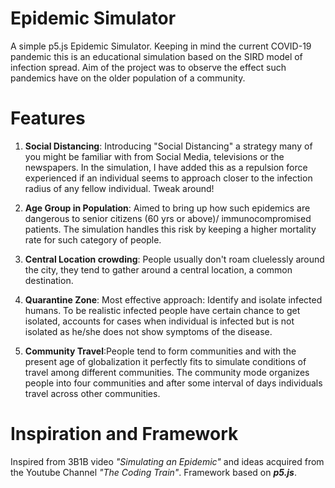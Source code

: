 # Epidemic Simulator
A simple p5.js Epidemic Simulator.
Keeping in mind the current COVID-19 pandemic this is an educational simulation based on the SIRD model of infection spread. Aim of the project 
was to observe the effect such pandemics have on the older population of a community.
# Features
1. **Social Distancing**: Introducing "Social Distancing" a strategy many of you might be familiar with from Social Media, televisions or the        newspapers. In the simulation, I have added this as a repulsion force experienced if an individual seems to approach closer to the infection 
radius of any fellow individual. Tweak around!

2. **Age Group in Population**: Aimed to bring up how such epidemics are dangerous to senior citizens (60 yrs or above)/ immunocompromised 
patients. The simulation handles this risk by keeping a higher mortality rate for such category of people.

3. **Central Location crowding**:  People usually don't roam cluelessly around the city, they tend to gather around a central location, a common destination. 

4. **Quarantine Zone**: Most effective approach: Identify and isolate infected humans. To be realistic infected people have certain chance to 
get isolated, accounts for cases when individual is infected but is not isolated as he/she does not show symptoms of the disease.

5. **Community Travel**:People tend to form communities and with the present age of globalization it perfectly fits to simulate conditions of 
travel among different communities. The community mode organizes people into four communities and after some interval of days individuals 
travel across other communities. 
# Inspiration and Framework
Inspired from 3B1B video *"Simulating an Epidemic"* and ideas acquired from the Youtube Channel *"The Coding Train"*.
Framework based on ***p5.js***.
